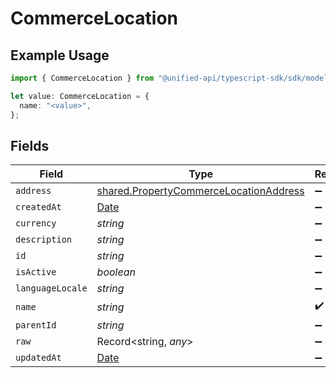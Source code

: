# CommerceLocation

## Example Usage

```typescript
import { CommerceLocation } from "@unified-api/typescript-sdk/sdk/models/shared";

let value: CommerceLocation = {
  name: "<value>",
};
```

## Fields

| Field                                                                                                   | Type                                                                                                    | Required                                                                                                | Description                                                                                             |
| ------------------------------------------------------------------------------------------------------- | ------------------------------------------------------------------------------------------------------- | ------------------------------------------------------------------------------------------------------- | ------------------------------------------------------------------------------------------------------- |
| `address`                                                                                               | [shared.PropertyCommerceLocationAddress](../../../sdk/models/shared/propertycommercelocationaddress.md) | :heavy_minus_sign:                                                                                      | N/A                                                                                                     |
| `createdAt`                                                                                             | [Date](https://developer.mozilla.org/en-US/docs/Web/JavaScript/Reference/Global_Objects/Date)           | :heavy_minus_sign:                                                                                      | N/A                                                                                                     |
| `currency`                                                                                              | *string*                                                                                                | :heavy_minus_sign:                                                                                      | N/A                                                                                                     |
| `description`                                                                                           | *string*                                                                                                | :heavy_minus_sign:                                                                                      | N/A                                                                                                     |
| `id`                                                                                                    | *string*                                                                                                | :heavy_minus_sign:                                                                                      | N/A                                                                                                     |
| `isActive`                                                                                              | *boolean*                                                                                               | :heavy_minus_sign:                                                                                      | N/A                                                                                                     |
| `languageLocale`                                                                                        | *string*                                                                                                | :heavy_minus_sign:                                                                                      | N/A                                                                                                     |
| `name`                                                                                                  | *string*                                                                                                | :heavy_check_mark:                                                                                      | N/A                                                                                                     |
| `parentId`                                                                                              | *string*                                                                                                | :heavy_minus_sign:                                                                                      | N/A                                                                                                     |
| `raw`                                                                                                   | Record<string, *any*>                                                                                   | :heavy_minus_sign:                                                                                      | N/A                                                                                                     |
| `updatedAt`                                                                                             | [Date](https://developer.mozilla.org/en-US/docs/Web/JavaScript/Reference/Global_Objects/Date)           | :heavy_minus_sign:                                                                                      | N/A                                                                                                     |